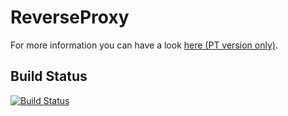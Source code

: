 # ReverseProxy

For more information you can have a look [here (PT version only)](tex).

## Build Status
[![Build Status](https://travis-ci.com/JoaoVieira97/ReverseProxy.svg?token=dURZVmBFmMxh7Qb21dmm&branch=master)](https://travis-ci.com/JoaoVieira97/ReverseProxy)
